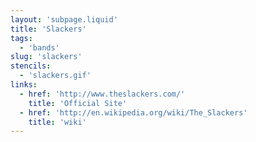 ```yaml
---
layout: 'subpage.liquid'
title: 'Slackers'
tags:
  - 'bands'
slug: 'slackers'
stencils:
  - 'slackers.gif'
links:
  - href: 'http://www.theslackers.com/'
    title: 'Official Site'
  - href: 'http://en.wikipedia.org/wiki/The_Slackers'
    title: 'wiki'
---
```

